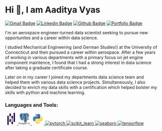 <!--
**aadiv4/aadiv4** is a ✨ _special_ ✨ repository because its `README.md` (this file) appears on your GitHub profile.

Here are some ideas to get you started:

- 🔭 I’m currently working on ...
- 🌱 I’m currently learning ...
- 👯 I’m looking to collaborate on ...
- 🤔 I’m looking for help with ...
- 💬 Ask me about ...
- 📫 How to reach me: ...
- 😄 Pronouns: ...
- ⚡ Fun fact: ...
-->
<h1 align="left">Hi 👋, I am Aaditya Vyas</h1>

[![Gmail Badge](https://img.shields.io/badge/-aadivyas4@gmail.com-c14438?style=flat&logo=Gmail&logoColor=white&link=mailto:aadivyas4@gmail.com)](mailto:aadivyas4@gmail.com) 
[![Linkedin Badge](https://img.shields.io/badge/-aadityavyass-0072b1?style=flat&logo=Linkedin&logoColor=white&link=https://www.linkedin.com/in/aadityavyass/)](https://www.linkedin.com/in/aaditya-vyass/) [![Github Badge](https://img.shields.io/badge/-aadiv4-grey?style=flat&logo=github&logoColor=white&link=https://github.com/aadiv4/)](https://www.github.com/aadiv4/) [![Portfolio Badge](https://img.shields.io/badge/portfolio-web-blue?style=flat&link=https://github.com/aadiv4/aadiv4/)](https://github.com/aadiv4/aadiv4/) <p align='left'> I'm an aerospace engineer-turned data scientist seeking to pursue new opportunites and a career within data science.  </p>

<p align='left'> I studied Mechanical Engineering (and German Studies!) at the University of Connecticut and then pursued a career within aerospace. After a few years of working in various departments with a primary focus on jet engine component maintence, I found that I had a strong interest in data science after taking a graduate certificate course. </p>

<p align='left'> Later on in my career I joined my departments data science team and helped them with various data science projects. Simultaneously, I also decided to enrich my data skills with a certification which helped bolster my skills with python and machine learning. </p>

<h3 align="left">Languages and Tools:</h3>
<p align="left"> <a href="https://pandas.pydata.org/" target="_blank" rel="noreferrer"> <img src="https://raw.githubusercontent.com/devicons/devicon/2ae2a900d2f041da66e950e4d48052658d850630/icons/pandas/pandas-original.svg" alt="pandas" width="40" height="40"/> </a> <a href="https://www.postgresql.org" target="_blank" rel="noreferrer"> <img src="https://raw.githubusercontent.com/devicons/devicon/master/icons/postgresql/postgresql-original-wordmark.svg" alt="postgresql" width="40" height="40"/> </a> <a href="https://www.python.org" target="_blank" rel="noreferrer"> <img src="https://raw.githubusercontent.com/devicons/devicon/master/icons/python/python-original.svg" alt="python" width="40" height="40"/> </a> <a href="https://pytorch.org/" target="_blank" rel="noreferrer"> <img src="https://www.vectorlogo.zone/logos/pytorch/pytorch-icon.svg" alt="pytorch" width="40" height="40"/> </a> <a href="https://scikit-learn.org/" target="_blank" rel="noreferrer"> <img src="https://upload.wikimedia.org/wikipedia/commons/0/05/Scikit_learn_logo_small.svg" alt="scikit_learn" width="40" height="40"/> </a> <a href="https://seaborn.pydata.org/" target="_blank" rel="noreferrer"> <img src="https://seaborn.pydata.org/_images/logo-mark-lightbg.svg" alt="seaborn" width="40" height="40"/> </a> <a href="https://www.tensorflow.org" target="_blank" rel="noreferrer"> <img src="https://www.vectorlogo.zone/logos/tensorflow/tensorflow-icon.svg" alt="tensorflow" width="40" height="40"/> </a> </p>
